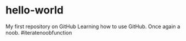 # hello-world
My first repository on GitHub
Learning how to use GitHub.  Once again a noob.  #iteratenoobfunction
